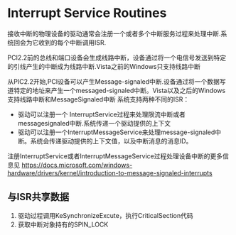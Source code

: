 # Interrupt Service Routines
接收中断的物理设备的驱动通常会注册一个或者多个中断服务过程来处理中断.系统回会为它收到的每个中断调用ISR.

PCI2.2前的总线和端口设备会生成线路中断，设备通过将一个电信号发送到特定的引线产生的中断成为线路中断.Vista之前的Windows只支持线路中断

从PIC2.2开始,PCI设备可以产生Message-signaled中断.设备通过将一个数据写道特定的地址来产生一个messaged-signaled中断。Vista以及之后的Windows支持线路中断和MessageSignaled中断
系统支持两种不同的ISR：
+ 驱动可以注册一个 InterruptService过程来处理限流中断或者messagesignaled中断.系统传递一个驱动提供的上下文
+ 驱动可以注册一个InterruptMessageService来处理message-signaled中断。系统会传递驱动提供的上下文值，以及中断消息的消息ID。

注册InterruptService或者InterruptMessageService过程处理设备中断的更多信息见 https://docs.microsoft.com/windows-hardware/drivers/kernel/introduction-to-message-signaled-interrupts

## 与ISR共享数据
1. 驱动过程调用KeSynchronizeExcute，执行CriticalSection代码
2. 获取中断对象持有的SPIN_LOCK